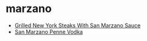 # marzano

 * [Grilled New York Steaks With San Marzano Sauce](index/g/grilled-new-york-steaks-with-san-marzano-sauce-239807.json)
 * [San Marzano Penne Vodka](index/s/san-marzano-penne-vodka.json)
